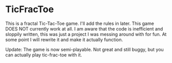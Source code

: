 # TicFracToe


This is a fractal Tic-Tac-Toe game.
I'll add the rules in later.
This game DOES NOT currently work at all.
I am aware that the code is inefficient and sloppily written, this was just a project I was messing around with for fun. At some point I will rewrite it and make it actually function.

Update: The game is now semi-playable. Not great and still buggy, but you can actually play tic-frac-toe with it.

